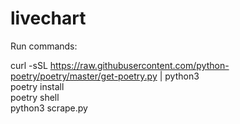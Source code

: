 # livechart
Run commands:

curl -sSL https://raw.githubusercontent.com/python-poetry/poetry/master/get-poetry.py | python3  
poetry install  
poetry shell  
python3 scrape.py  
